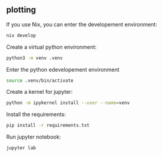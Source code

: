 ## plotting

If you use Nix, you can enter the developement environment:
```bash
nix develop
```

Create a virtual python environment:
```bash
python3 -m venv .venv
```

Enter the python edevelopement environment
```bash
source .venv/bin/activate
```

Create a kernel for jupyter:
```bash
python -m ipykernel install --user --name=venv
```

Install the requirements:
```bash
pip install -r requirements.txt
```

Run jupyter notebook:
```bash
jupyter lab
```
